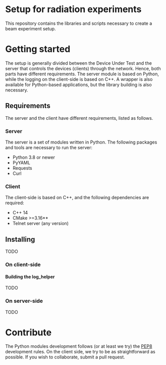 # Setup for radiation experiments

This repository contains the libraries and scripts necessary to create a beam experiment setup.

# Getting started

The setup is generally divided between the Device Under Test and the server that controls the devices (clients) through
the network. Hence, both parts have different requirements. The server module is based on Python, while the logging on the
client-side is based on C++. A wrapper is also available for Python-based applications, but the library building
is also necessary.

## Requirements

The server and the client have different requirements, listed as follows.

### Server

The server is a set of modules written in Python. The following packages and tools are necessary to run the server:

- Python 3.8 or newer
- PyYAML
- Requests
- Curl

### Client

The client-side is based on C++, and the following dependencies are required:

- C++ 14
- CMake >=3.16**
- Telnet server (any version)

## Installing

TODO

### On client-side

#### Building the log_helper
TODO

### On server-side
TODO

# Contribute

The Python modules development follows (or at least we try) the 
[PEP8](https://www.python.org/dev/peps/pep-0008/) development rules. 
On the client side, we try to be as straightforward as possible.
If you wish to collaborate, submit a pull request.
